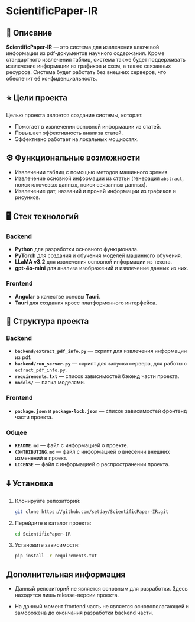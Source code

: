 # ScientificPaper-IR

## 📖 Описание

**ScientificPaper-IR** — это система для извлечения ключевой информации из pdf-документов научного содержания. Кроме стандартного извлечения таблиц, система также будет поддерживать извлечение информации из графиков и схем, а также связанных ресурсов.
Система будет работать без внешних серверов, что обеспечит её конфиденциальность.

## ⭐️ Цели проекта

Целью проекта является создание системы, которая:

- Помогает в извлечении основной информации из статей.
- Повышает эффективность анализа статей.
- Эффективно работает на локальных мощностях.

## ⚙️ Функциональные возможности

- Извлечении таблиц с помощью методов машинного зрения.
- Извлечение основной информации из статьи (генерация `abstract`, поиск ключевых данных, поиск связанных данных).
- Извлечение дат, названий и прочей информации из графиков и рисунков.

## 🖥️ Стек технологий

### Backend
- **Python** для разработки основного функционала.
- **PyTorch** для создания и обучения моделей машинного обучения.
- **LLaMA v3.2** для извлечения основной информации из текста.
- **gpt-4o-mini** для анализа изображений и извлечение данных из них.

### Frontend
- **Angular** в качестве основы **Tauri**.
- **Tauri** для создания кросс платформенного интерфейса.

## 🔧 Структура проекта

### Backend
- **`backend/extract_pdf_info.py`** — скрипт для извлечения информации из pdf.
- **`backend/run_server.py`** — скрипт для запуска сервера, для работы с `extract_pdf_info.py`.
- **`requirements.txt`** — список зависимостей бэкенд части проекта.
- **`models/`** — папка моделями.

### Frontend
- **`package.json`** и **`package-lock.json`** — список зависимостей фронтенд части проекта.

### Общее
- **`README.md`** — файл с информацией о проекте.
- **`CONTRIBUTING.md`** — файл с информацией о внесении внешних изменений в проект.
- **`LICENSE`** — файл с информацией о распространении проекта.

## ⬇️ Установка

1. Клонируйте репозиторий:
   ```bash
   git clone https://github.com/setday/ScientificPaper-IR.git
2. Перейдите в каталог проекта:
    ```bash
    cd ScientificPaper-IR
3. Установите зависимости:
    ```bash
    pip install -r requirements.txt

## Дополнительная информация

- Данный репозиторий не является основным для разработки. Здесь находятся лишь release-версии проекта. 

- На данный момент frontend часть не является основополагающей и заморожена до окончания разработки backend части.
